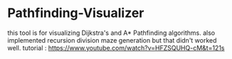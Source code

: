 # Pathfinding-Visualizer
this tool is for visualizing Dijkstra's and A* Pathfinding algorithms.
also implemented recursion division maze generation but that didn't worked well.
tutorial : https://www.youtube.com/watch?v=HFZSQUHQ-cM&t=121s
